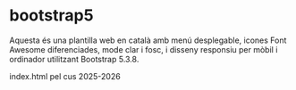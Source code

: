 # bootstrap5
Aquesta és una plantilla web en català amb menú desplegable, icones Font Awesome diferenciades, mode clar i fosc, i disseny responsiu per mòbil i ordinador utilitzant Bootstrap 5.3.8.

index.html pel cus 2025-2026

